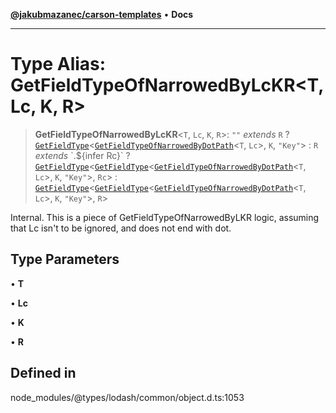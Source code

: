 [**@jakubmazanec/carson-templates**](../../../README.md) • **Docs**

---

# Type Alias: GetFieldTypeOfNarrowedByLcKR\<T, Lc, K, R\>

> **GetFieldTypeOfNarrowedByLcKR**\<`T`, `Lc`, `K`, `R`\>: `""` _extends_ `R` ?
> [`GetFieldType`](GetFieldType.md)\<[`GetFieldTypeOfNarrowedByDotPath`](GetFieldTypeOfNarrowedByDotPath.md)\<`T`,
> `Lc`\>, `K`, `"Key"`\> : `R` _extends_ \`.$\{infer Rc\}\` ?
> [`GetFieldType`](GetFieldType.md)\<[`GetFieldType`](GetFieldType.md)\<[`GetFieldTypeOfNarrowedByDotPath`](GetFieldTypeOfNarrowedByDotPath.md)\<`T`,
> `Lc`\>, `K`, `"Key"`\>, `Rc`\> :
> [`GetFieldType`](GetFieldType.md)\<[`GetFieldType`](GetFieldType.md)\<[`GetFieldTypeOfNarrowedByDotPath`](GetFieldTypeOfNarrowedByDotPath.md)\<`T`,
> `Lc`\>, `K`, `"Key"`\>, `R`\>

Internal. This is a piece of GetFieldTypeOfNarrowedByLKR logic, assuming that Lc isn't to be
ignored, and does not end with dot.

## Type Parameters

• **T**

• **Lc**

• **K**

• **R**

## Defined in

node_modules/@types/lodash/common/object.d.ts:1053
